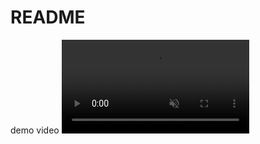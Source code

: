 # README
demo video
<video src="https://user-images.githubusercontent.com/78842284/230729001-8ca5974f-c890-4746-836b-f9f5423f2a2f.mp4" playsinline autoplay muted loop></video>

